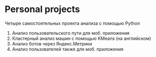 # Personal projects
Четыре самостоятельных проекта анализа с помощью Python 
1. Анализ пользовательского пути для моб. приложения
2. Кластерный анализ машин с помощью KMeans (на английском)
3. Анализ ботов через Яндекс.Метрики
4. Анализ пользователей также для моб. приложения

